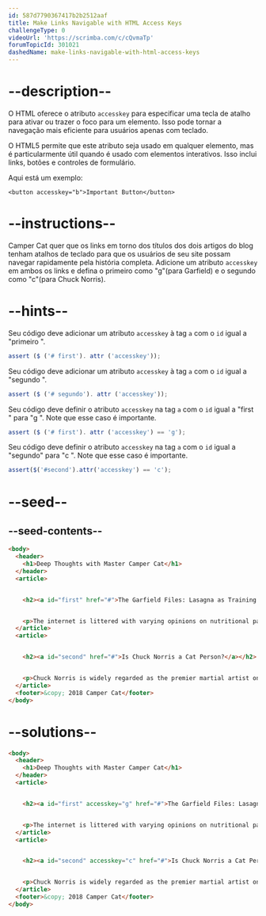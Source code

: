 ```yaml
---
id: 587d7790367417b2b2512aaf
title: Make Links Navigable with HTML Access Keys
challengeType: 0
videoUrl: 'https://scrimba.com/c/cQvmaTp'
forumTopicId: 301021
dashedName: make-links-navigable-with-html-access-keys
---
```


# --description--

O HTML oferece o atributo `accesskey` para especificar uma tecla de atalho para ativar ou trazer o foco para um elemento. Isso pode tornar a navegação mais eficiente para usuários apenas com teclado.

O HTML5 permite que este atributo seja usado em qualquer elemento, mas é particularmente útil quando é usado com elementos interativos. Isso inclui links, botões e controles de formulário.

Aqui está um exemplo:

`<button accesskey="b">Important Button</button>`

# --instructions--

Camper Cat quer que os links em torno dos títulos dos dois artigos do blog tenham atalhos de teclado para que os usuários de seu site possam navegar rapidamente pela história completa. Adicione um atributo `accesskey` em ambos os links e defina o primeiro como "g"(para Garfield) e o segundo como "c"(para Chuck Norris).

# --hints--

Seu código deve adicionar um atributo `accesskey` à tag `a` com o `id` igual a "primeiro ".

```js
assert ($ ('# first'). attr ('accesskey'));
```

Seu código deve adicionar um atributo `accesskey` à tag `a` com o `id` igual a "segundo ".

```js
assert ($ ('# segundo'). attr ('accesskey'));
```

Seu código deve definir o atributo `accesskey` na tag `a` com o `id` igual a "first " para "g ". Note que esse caso é importante.

```js
assert ($ ('# first'). attr ('accesskey') == 'g');
```

Seu código deve definir o atributo `accesskey` na tag `a` com o `id` igual a "segundo" para "c ". Note que esse caso é importante.

```js
assert($('#second').attr('accesskey') == 'c');
```

# --seed--

## --seed-contents--

```html
<body>
  <header>
    <h1>Deep Thoughts with Master Camper Cat</h1>
  </header>
  <article>


    <h2><a id="first" href="#">The Garfield Files: Lasagna as Training Fuel?</a></h2>


    <p>The internet is littered with varying opinions on nutritional paradigms, from catnip paleo to hairball cleanses. But let's turn our attention to an often overlooked fitness fuel, and examine the protein-carb-NOM trifecta that is lasagna...</p>
  </article>
  <article>


    <h2><a id="second" href="#">Is Chuck Norris a Cat Person?</a></h2>


    <p>Chuck Norris is widely regarded as the premier martial artist on the planet, and it's a complete coincidence anyone who disagrees with this fact mysteriously disappears soon after. But the real question is, is he a cat person?...</p>
  </article>
  <footer>&copy; 2018 Camper Cat</footer>
</body>
```

# --solutions--

```html
<body>
  <header>
    <h1>Deep Thoughts with Master Camper Cat</h1>
  </header>
  <article>


    <h2><a id="first" accesskey="g" href="#">The Garfield Files: Lasagna as Training Fuel?</a></h2>


    <p>The internet is littered with varying opinions on nutritional paradigms, from catnip paleo to hairball cleanses. But let's turn our attention to an often overlooked fitness fuel, and examine the protein-carb-NOM trifecta that is lasagna...</p>
  </article>
  <article>


    <h2><a id="second" accesskey="c" href="#">Is Chuck Norris a Cat Person?</a></h2>


    <p>Chuck Norris is widely regarded as the premier martial artist on the planet, and it's a complete coincidence anyone who disagrees with this fact mysteriously disappears soon after. But the real question is, is he a cat person?...</p>
  </article>
  <footer>&copy; 2018 Camper Cat</footer>
</body>
```
